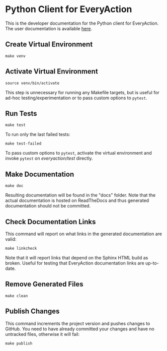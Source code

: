 # Python Client for EveryAction

This is the developer documentation for the Python client for EveryAction. The user documentation is available
[here](https://python-client-for-everyaction.readthedocs.io/en/latest/).

## Create Virtual Environment

```
make venv
```

## Activate Virtual Environment

```
source venv/bin/activate
```

This step is unnecessary for running any Makefile targets, but is useful for ad-hoc testing/experimentation or to pass
custom options to `pytest`.

## Run Tests

```
make test
```

To run only the last failed tests:

```
make test-failed
```

To pass custom options to `pytest`, activate the virtual environment and invoke `pytest` on *everyaction/test* directly.

## Make Documentation

```
make doc
```

Resulting documentation will be found in the "docs" folder. Note that the actual documentation is hosted on ReadTheDocs
and thus generated documentation should not be committed.

## Check Documentation Links

This command will report on what links in the generated documentation are valid: 

```
make linkcheck
```

Note that it will report links that depend on the Sphinx HTML build as broken. Useful for testing that EveryAction
documentation links are up-to-date.

## Remove Generated Files

```
make clean
```

## Publish Changes

This command increments the project version and pushes changes to GitHub. You need to have already committed your
changes and have no untracked files, otherwise it will fail:

```
make publish
```